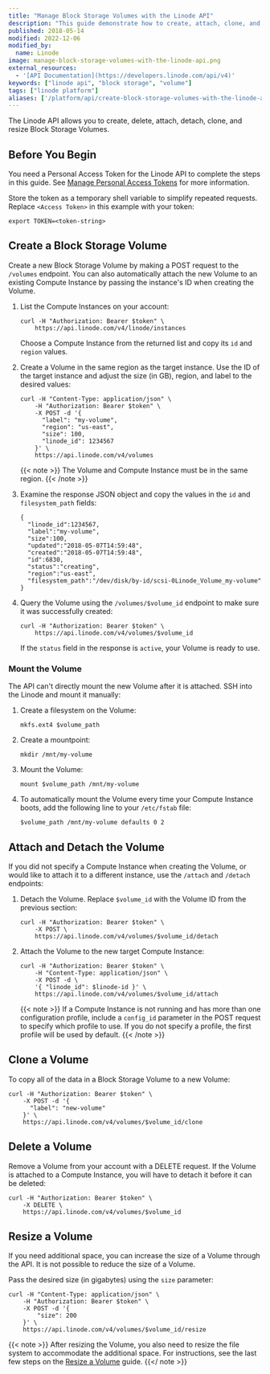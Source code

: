 ```yaml
---
title: "Manage Block Storage Volumes with the Linode API"
description: "This guide demonstrate how to create, attach, clone, and resize Volumes using the Linode API."
published: 2018-05-14
modified: 2022-12-06
modified_by:
  name: Linode
image: manage-block-storage-volumes-with-the-linode-api.png
external_resources:
  - '[API Documentation](https://developers.linode.com/api/v4)'
keywords: ["linode api", "block storage", "volume"]
tags: ["linode platform"]
aliases: ['/platform/api/create-block-storage-volumes-with-the-linode-api/','/guides/create-block-storage-volumes-with-the-linode-api/']
---
```


The Linode API allows you to create, delete, attach, detach, clone, and resize Block Storage Volumes.

## Before You Begin

You need a Personal Access Token for the Linode API to complete the steps in this guide. See [Manage Personal Access Tokens](/docs/products/tools/api/guides/manage-api-tokens/#create-an-api-token) for more information.

Store the token as a temporary shell variable to simplify repeated requests. Replace `<Access Token>` in this example with your token:

```command
export TOKEN=<token-string>
```

## Create a Block Storage Volume

Create a new Block Storage Volume by making a POST request to the `/volumes` endpoint. You can also automatically attach the new Volume to an existing Compute Instance by passing the instance's ID when creating the Volume.

1. List the Compute Instances on your account:

    ```command
    curl -H "Authorization: Bearer $token" \
        https://api.linode.com/v4/linode/instances
    ```

    Choose a Compute Instance from the returned list and copy its `id` and `region` values.

1. Create a Volume in the same region as the target instance. Use the ID of the target instance and adjust the size (in GB), region, and label to the desired values:

    ```command
    curl -H "Content-Type: application/json" \
        -H "Authorization: Bearer $token" \
        -X POST -d '{
          "label": "my-volume",
          "region": "us-east",
          "size": 100,
          "linode_id": 1234567
        }' \
        https://api.linode.com/v4/volumes
    ```

    {{< note >}}
The Volume and Compute Instance must be in the same region.
{{< /note >}}

1. Examine the response JSON object and copy the values in the `id` and `filesystem_path` fields:

    ```file {lang="json"}
    {
      "linode_id":1234567,
      "label":"my-volume",
      "size":100,
      "updated":"2018-05-07T14:59:48",
      "created":"2018-05-07T14:59:48",
      "id":6830,
      "status":"creating",
      "region":"us-east",
      "filesystem_path":"/dev/disk/by-id/scsi-0Linode_Volume_my-volume"
    }
    ```

1. Query the Volume using the `/volumes/$volume_id` endpoint to make sure it was successfully created:

    ```command
    curl -H "Authorization: Bearer $token" \
        https://api.linode.com/v4/volumes/$volume_id
    ```

    If the `status` field in the response is `active`, your Volume is ready to use.

### Mount the Volume

The API can't directly mount the new Volume after it is attached. SSH into the Linode and mount it manually:

1. Create a filesystem on the Volume:

    ```command
    mkfs.ext4 $volume_path
    ```

1. Create a mountpoint:

    ```command
    mkdir /mnt/my-volume
    ```

1. Mount the Volume:

    ```command
    mount $volume_path /mnt/my-volume
    ```

1. To automatically mount the Volume every time your Compute Instance boots, add the following line to your `/etc/fstab` file:

    ```file {title="/etc/fstab"}
    $volume_path /mnt/my-volume defaults 0 2
    ```

## Attach and Detach the Volume

If you did not specify a Compute Instance when creating the Volume, or would like to attach it to a different instance, use the `/attach` and `/detach` endpoints:

1. Detach the Volume. Replace `$volume_id` with the Volume ID from the previous section:

    ```command
    curl -H "Authorization: Bearer $token" \
        -X POST \
        https://api.linode.com/v4/volumes/$volume_id/detach
    ```

1. Attach the Volume to the new target Compute Instance:

    ```command
    curl -H "Authorization: Bearer $token" \
        -H "Content-Type: application/json" \
        -X POST -d \
        '{ "linode_id": $linode-id }' \
        https://api.linode.com/v4/volumes/$volume_id/attach
    ```

    {{< note >}}
If a Compute Instance is not running and has more than one configuration profile, include a `config_id` parameter in the POST request to specify which profile to use. If you do not specify a profile, the first profile will be used by default.
{{< /note >}}

## Clone a Volume

To copy all of the data in a Block Storage Volume to a new Volume:

```command
curl -H "Authorization: Bearer $token" \
    -X POST -d '{
      "label": "new-volume"
    }' \
    https://api.linode.com/v4/volumes/$volume_id/clone
```

## Delete a Volume

Remove a Volume from your account with a DELETE request. If the Volume is attached to a Compute Instance, you will have to detach it before it can be deleted:

```command
curl -H "Authorization: Bearer $token" \
    -X DELETE \
    https://api.linode.com/v4/volumes/$volume_id
```

## Resize a Volume

If you need additional space, you can increase the size of a Volume through the API. It is not possible to reduce the size of a Volume.

Pass the desired size (in gigabytes) using the `size` parameter:

```command
curl -H "Content-Type: application/json" \
    -H "Authorization: Bearer $token" \
    -X POST -d '{
        "size": 200
    }' \
    https://api.linode.com/v4/volumes/$volume_id/resize
```

{{< note >}}
After resizing the Volume, you also need to resize the file system to accommodate the additional space. For instructions, see the last few steps on the [Resize a Volume](/docs/products/storage/block-storage/guides/resize-volume/) guide.
{{</ note >}}